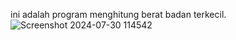 ini adalah program menghitung berat badan terkecil.
![Screenshot 2024-07-30 114542](https://github.com/user-attachments/assets/a92b11e4-f1e7-4dab-8d48-3aea1c3107f1)
